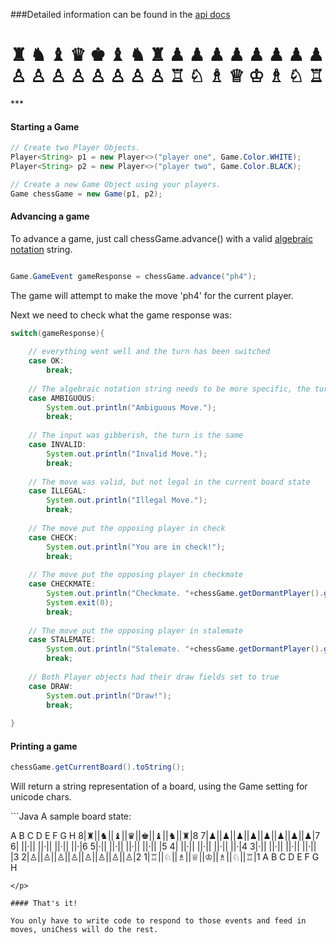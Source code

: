 ###Detailed information can be found in the [api docs](https://cschlisner.github.io/uniChess/apidocs/index.html)

<h1>
♜ ♞ ♝ ♛ ♚ ♝ ♞ ♜
♟ ♟ ♟ ♟ ♟ ♟ ♟ ♟
<br>
♙ ♙ ♙ ♙ ♙ ♙ ♙ ♙
♖ ♘ ♗ ♕ ♔ ♗ ♘ ♖
</h1>
***

#### Starting a Game

``` Java
// Create two Player Objects.
Player<String> p1 = new Player<>("player one", Game.Color.WHITE);
Player<String> p2 = new Player<>("player two", Game.Color.BLACK);

// Create a new Game Object using your players.
Game chessGame = new Game(p1, p2);
```

#### Advancing a game

To advance a game, just call chessGame.advance() with a valid [algebraic notation](https://en.wikipedia.org/wiki/Algebraic_notation_(chess)#Notation_for_moves) string. 

``` Java

Game.GameEvent gameResponse = chessGame.advance("ph4");
```

The game will attempt to make the move 'ph4' for the current player. 

Next we need to check what the game response was:

``` Java
switch(gameResponse){
	
	// everything went well and the turn has been switched
	case OK:
		break;
	
	// The algebraic notation string needs to be more specific, the turn is the same
	case AMBIGUOUS:
		System.out.println("Ambiguous Move.");
		break;
	
	// The input was gibberish, the turn is the same
	case INVALID:
		System.out.println("Invalid Move.");
		break; 
	
	// The move was valid, but not legal in the current board state
	case ILLEGAL:
		System.out.println("Illegal Move.");					
		break;
	
	// The move put the opposing player in check
	case CHECK:
		System.out.println("You are in check!");
		break;
	
	// The move put the opposing player in checkmate
	case CHECKMATE:
		System.out.println("Checkmate. "+chessGame.getDormantPlayer().getID()+" wins!");
		System.exit(0);
		break;
	
	// The move put the opposing player in stalemate
	case STALEMATE:
		System.out.println("Stalemate. "+chessGame.getDormantPlayer().getID()+" wins!");
		break;
	
	// Both Player objects had their draw fields set to true
	case DRAW:
		System.out.println("Draw!");
		break;
		
}
```
#### Printing a game
```Java
chessGame.getCurrentBoard().toString();
```

Will return a string representation of a board, using the Game setting for unicode chars. 

<p id="board">
```Java
   A sample board state:

  A  B  C  D  E  F  G  H
8|♜||♞||♝||♛||♚||♝||♞||♜|8
7|♟||♟||♟||♟||♟||♟||♟||♟|7
6| ||·|| ||·|| ||·|| ||·|6
5|·|| ||·|| ||·|| ||·|| |5
4| ||·|| ||·|| ||·|| ||·|4
3|·|| ||·|| ||·|| ||·|| |3
2|♙||♙||♙||♙||♙||♙||♙||♙|2
1|♖||♘||♗||♕||♔||♗||♘||♖|1
  A  B  C  D  E  F  G  H
```
</p>

#### That's it!

You only have to write code to respond to those events and feed in moves, uniChess will do the rest. 
